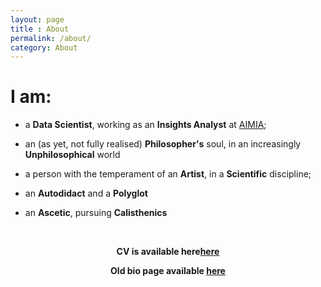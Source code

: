 ```yaml
---
layout: page
title : About
permalink: /about/
category: About
---
```


# I am: 

- a **Data Scientist**, working as an **Insights Analyst** at [AIMIA](www.aimia.com);  

- an (as yet, not fully realised) **Philosopher's** soul, in an increasingly **Unphilosophical** world 

- a person with the temperament of an **Artist**, in a **Scientific** discipline;  

- an **Autodidact** and a **Polyglot**
 
- an **Ascetic**, pursuing **Calisthenics**  


<br>
<center>
       <!--<p><strong><span class="manual">Ali Arsalan Kazmi</span></strong></p> -->
                <p><strong>CV is available here<a href="{{ site.baseurl }}/assets/img/AAK_CV.pdf" target="_blank">here</a></strong></p>
                <p><strong>Old bio page available <a href="https://aliarsalankazmi.github.io" target="_blank">here</a></strong>
                </p>
</center>
<br>



